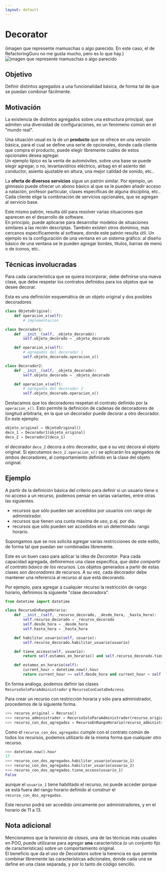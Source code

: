 ```yaml
---
layout: default
---
```


# Decorator
(imagen que represente mamuschas o algo parecido. En este caso, el de RefactoringGuru no me gusta mucho, pero es lo que hay.)  
![imagen que represente mamuschas o algo parecido](https://refactoring.guru/images/patterns/content/decorator/decorator.png) 


## Objetivo
Definir distintos agregados a una funcionalidad básica, de forma tal de que se puedan combinar fácilmente.


## Motivación
La existencia de distintos agregados sobre una estructura principal, que admiten una diversidad de configuraciones, es un fenómeno común en el "mundo real".

Una situación usual es la de un **producto** que se ofrece en una versión básica, para el cual se define una serie de opcionales, donde cada cliente que compra el producto, puede elegir libremente cuáles de estos opcionales desea agregar.  
Un ejemplo típico es la venta de automóviles, sobre una base se puede elegir agregar, o no, levantavidrios eléctrico, airbag en el asiento del conductor, asiento ajustable en altura, una mejor calidad de sonido, etc..

La **oferta de diversos servicios** sigue un patrón similar. Por ejemplo, un gimnasio puede ofrecer un abono básico al que se le pueden añadir acceso a natación, profesor particular, clases específicas de alguna disciplina, etc.. Cada cliente elige la combinación de servicios opcionales, que se agregan al servicio base.

Este mismo patrón, resulta útil para resolver varias situaciones que aparecen en el desarrollo de software.  
En principio, puede aplicarse para desarrollar modelos de situaciones similares a las recién descriptas. 
También existen otros dominios, más cercanos específicamente al software, donde este patrón resulta útil. Un ejemplo es la configuración de una ventana en un sistema gráfico: al diseño básico de una ventana se le pueden agregar bordes, títulos, barras de menú o de íconos, etc..


## Técnicas involucradas
Para cada característica que se quiera incorporar, debe definirse una nueva clase, que debe respetar los contratos definidos para los objetos que se desee decorar.  

Esta es una definición esquemática de un objeto original y dos posibles decoradores
``` python
class ObjetoOriginal:
    def operacion_x(self):
        # implementacion

class Decorador1:
    def __init__(self, _objeto_decorado):
        self.objeto_decorado = _objeto_decorado

    def operacion_x(self):
        # agregados del decorador 1
        self.objeto_decorado.operacion_x()

class Decorador2:
    def __init__(self, _objeto_decorado):
        self.objeto_decorado = _objeto_decorado

    def operacion_x(self):
        # agregados del decorador 2
        self.objeto_decorado.operacion_x()
```
Destacamos que los decoradores respetan el contrato definido por la `operacion_x()`. Esto permite la definición de cadenas de decoradores de longitud arbitraria, en la que un decorador puede decorar a otro decorador.
En este ejemplo:
``` python
objeto_original = ObjetoOriginal()
deco_1 = Decorador1(objeto_original)
deco_2 = Decorador2(deco_1)
```
el decorador `deco_2` decora a otro decorador, que a su vez decora al objeto original. Si ejecutamos
`deco_2.operacion_x()`
se aplicarán los agregados de _ambos_ decoradores, al comportamiento definido en la clase del objeto original.


## Ejemplo
A partir de la definición básica del criterio para definir si un usuario tiene o no acceso a un recurso, podemos pensar en varias variantes, entre otras las siguientes.
- recursos que sólo pueden ser accedidos por usuarios con rango de administrador.
- recursos que tienen una cuota máxima de uso, p.ej. por día.
- recursos que sólo pueden ser accedidos en un determinado rango horario.

Supongamos que se nos solicita agregar varias restricciones de este estilo, de forma tal que puedan ser combinadas libremente.

Este es un buen caso para aplicar la idea de _Decorator_.
Para cada capacidad agregada, definiremos una clase específica, _que debe compartir el contrato básico de los recursos_. Los objetos generados a partir de estas clases son _decoradores_ de recursos. 
A su vez, cada decorador debe mantener una referencia al recurso al que está decorando.

Por ejemplo, para agregar a cualquier recurso la restricción de rango horario, definimos la siguiente "clase decoradora".
``` python
from datetime import datetime

class RecursoEnRangoHorario:
    def __init__(self, _recurso_decorado, _desde_hora, _hasta_hora):
        self.recurso_decorado = _recurso_decorado
        self.desde_hora = _desde_hora
        self.hasta_hora = _hasta_hora

    def habilitar_usuario(self, usuario):
        self.recurso_decorado.habilitar_usuario(usuario)

    def tiene_acceso(self, usuario):
        return self.estamos_en_horario() and self.recurso_decorado.tiene_acceso(usuario)

    def estamos_en_horario(self):
        current_hour = datetime.now().hour
        return current_hour >= self.desde_hora and current_hour < self.hasta_hora
```

En forma análoga, podemos definir las clases `RecursoSoloParaAdministrador` y `RecursoConCuotaDeAcceso`.

Para crear un recurso con restricción horaria y sólo para administrador, procedemos de la siguiente forma.
``` python
>>> recurso_original = Recurso()
>>> recurso_administrador = RecursoSoloParaAdministrador(recurso_original)
>>> recurso_con_dos_agregados = RecursoEnRangoHorario(recurso_administrador, 11, 13)
```
Como el `recurso_con_dos_agregados` cumple con el contrato común de todos los recursos, podemos utilizarlo de la misma forma que cualquier otro recurso.
``` python
>>> datetime.now().hour
17
>>> recurso_con_dos_agregados.habilitar_usuario(usuario_1)
>>> recurso_con_dos_agregados.habilitar_usuario(usuario_2)
>>> recurso_con_dos_agregados.tiene_acceso(usuario_1)
False
```
aunque el `usuario_1` tiene habilitado el recurso, no puede acceder porque se está fuera del rango horario definido al construir el `recurso_con_dos_agregados`.

Este recurso podrá ser accedido únicamente por administradores, y en el horario de 11 a 13.


## Nota adicional
Mencionamos que la _herencia de clases_, una de las técnicas más usuales en POO, puede utilizarse para agregar **una** característica (o un conjunto fijo de características) sobre un comportamiento original.  
El beneficio que da el uso de Decorators sobre la herencia es que permite combinar libremente las características adicionales, donde cada una se define en una clase separada, y por lo tanto de código sencillo.

